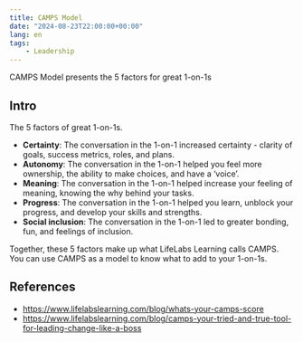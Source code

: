 ```yaml
---
title: CAMPS Model
date: "2024-08-23T22:00:00+00:00"
lang: en
tags:
    - Leadership
---
```


CAMPS Model presents the 5 factors for great 1-on-1s

## Intro ##

The 5 factors of great 1-on-1s.

* **Certainty**: The conversation in the 1-on-1 increased certainty - clarity of goals, success metrics, roles, and plans.
* **Autonomy**: The conversation in the 1-on-1 helped you feel more ownership, the ability to make choices, and have a ‘voice’.
* **Meaning**: The conversation in the 1-on-1 helped increase your feeling of meaning, knowing the why behind your tasks.
* **Progress**: The conversation in the 1-on-1 helped you learn, unblock your progress, and develop your skills and strengths.
* **Social inclusion**: The conversation in the 1-on-1 led to greater bonding, fun, and feelings of inclusion.

Together, these 5 factors make up what LifeLabs Learning calls CAMPS. 
You can use CAMPS as a model to know what to add to your 1-on-1s.

## References ##

* <https://www.lifelabslearning.com/blog/whats-your-camps-score>
* <https://www.lifelabslearning.com/blog/camps-your-tried-and-true-tool-for-leading-change-like-a-boss>
